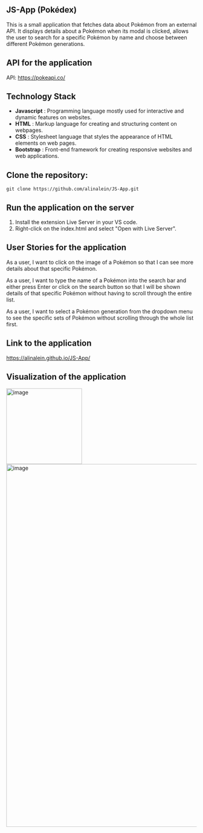 ## JS-App (Pokédex)
This is a small application that fetches data about Pokémon from an external API. It displays details about a Pokémon when its modal is clicked, allows the user to search for a specific Pokémon by name and choose between different Pokémon generations.

## API for the application
API: https://pokeapi.co/

## Technology Stack
- **Javascript** : Programming language mostly used for interactive and dynamic features on websites.
- **HTML** : Markup language for creating and structuring content on webpages.
- **CSS** : Stylesheet language that styles the appearance of HTML elements on web pages.
- **Bootstrap** : Front-end framework for creating responsive websites and web applications.

## Clone the repository:
```
git clone https://github.com/alinalein/JS-App.git
```

## Run the application on the server 
1. Install the extension Live Server in your VS code.
2. Right-click on the index.html and select "Open with Live Server".

## User Stories for the application
As a user, I want to click on the image of a Pokémon so that I can see more details about that specific Pokémon.

As a user, I want to type the name of a Pokémon into the search bar and either press Enter or click on the search button so that I will be shown details of that specific Pokémon without having to scroll through the entire list.

As a user, I want to select a Pokémon generation from the dropdown menu to see the specific sets of Pokémon without scrolling through the whole list first. 

## Link to the application
https://alinalein.github.io/JS-App/

## Visualization of the application
<img width="200" alt="image" src="https://github.com/alinalein/JS-App/assets/111589183/204192d3-99bd-4189-8009-2688a6c06d86">
<img width="959" alt="image" src="https://github.com/alinalein/JS-App/assets/111589183/eaf7bce3-7f54-40cf-a233-6cfec26361aa">





